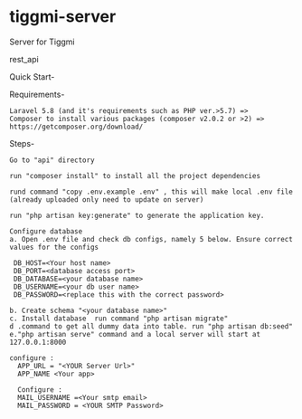 # tiggmi-server
Server for Tiggmi



rest_api

Quick Start-

Requirements-

    Laravel 5.8 (and it's requirements such as PHP ver.>5.7) =>
    Composer to install various packages (composer v2.0.2 or >2) => https://getcomposer.org/download/

Steps-


    Go to "api" directory

    run "composer install" to install all the project dependencies

    rund command "copy .env.example .env" , this will make local .env file (already uploaded only need to update on server)

    run "php artisan key:generate" to generate the application key.

    Configure database
    a. Open .env file and check db configs, namely 5 below. Ensure correct values for the configs

     DB_HOST=<Your host name>
     DB_PORT=<database access port>
     DB_DATABASE=<your database name>
     DB_USERNAME=<your db user name>
     DB_PASSWORD=<replace this with the correct password>

    b. Create schema "<your database name>" 
    c. Install database  run command "php artisan migrate"
    d .command to get all dummy data into table. run "php artisan db:seed" 
    e."php artisan serve" command and a local server will start at 127.0.0.1:8000

    configure :
      APP_URL = "<YOUR Server Url>"
      APP_NAME <Your app>
      
      Configure : 
      MAIL_USERNAME =<Your smtp email>
      MAIL_PASSWORD = <YOUR SMTP Password>
